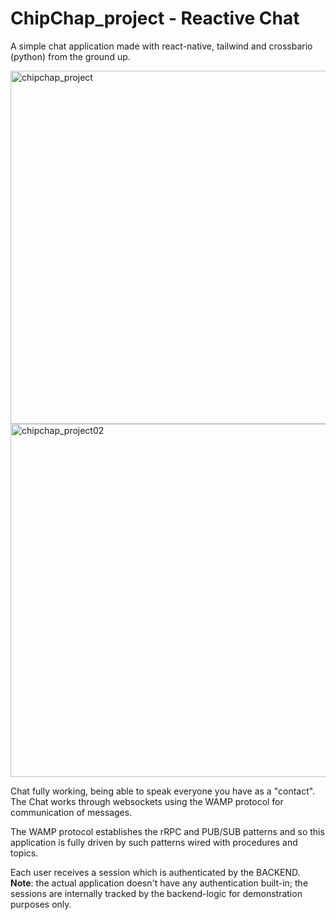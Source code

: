# ChipChap_project - Reactive Chat
A simple chat application made with react-native, tailwind and crossbario (python) from the ground up.

<img src="https://live.staticflickr.com/65535/49984360068_558d4dab17_h.jpg" width="1450" height="565" alt="chipchap_project">
<img src="https://live.staticflickr.com/65535/49985152997_d3ac4c1a39_o.png" width="1450" height="565" alt="chipchap_project02">

Chat fully working, being able to speak everyone you have as a "contact". The Chat works through websockets using the WAMP protocol for communication of messages.

The WAMP protocol establishes the rRPC and PUB/SUB patterns and so this application is fully driven by such patterns wired with procedures and topics.

Each user receives a session which is authenticated by the BACKEND. **Note**: the actual application doesn't have any authentication
built-in; the sessions are internally tracked by the backend-logic for demonstration purposes only. 
